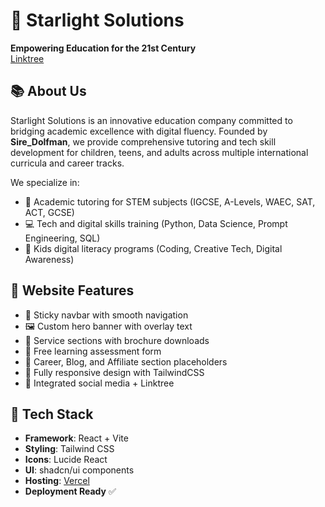 # 🌟 Starlight Solutions

**Empowering Education for the 21st Century**  
 [Linktree](https://linktr.ee/Sire_dolfman)


## 📚 About Us

Starlight Solutions is an innovative education company committed to bridging academic excellence with digital fluency. Founded by **Sire_Dolfman**, we provide comprehensive tutoring and tech skill development for children, teens, and adults across multiple international curricula and career tracks.

We specialize in:
- 📐 Academic tutoring for STEM subjects (IGCSE, A-Levels, WAEC, SAT, ACT, GCSE)
- 💻 Tech and digital skills training (Python, Data Science, Prompt Engineering, SQL)
- 🧠 Kids digital literacy programs (Coding, Creative Tech, Digital Awareness)

## 🔧 Website Features

- 🧭 Sticky navbar with smooth navigation
- 🖼️ Custom hero banner with overlay text
- 📑 Service sections with brochure downloads
- 📝 Free learning assessment form
- 📢 Career, Blog, and Affiliate section placeholders
- 📱 Fully responsive design with TailwindCSS
- 🔗 Integrated social media + Linktree


## 🚀 Tech Stack

- **Framework**: React + Vite
- **Styling**: Tailwind CSS
- **Icons**: Lucide React
- **UI**: shadcn/ui components
- **Hosting**: [Vercel](https://vercel.com/)
- **Deployment Ready** ✅



